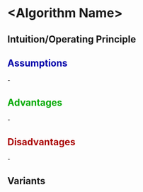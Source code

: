 # \<Algorithm Name\>

## Intuition/Operating Principle

<h2 style="color:#00A">Assumptions</h2>
-

<h2 style="color:#0A0">Advantages</h2>
- 

<h2 style="color:#A00">Disadvantages</h2>
- 

## Variants